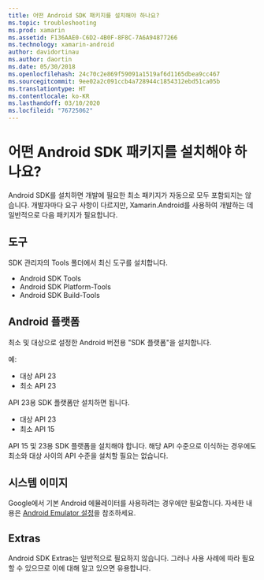 ```yaml
---
title: 어떤 Android SDK 패키지를 설치해야 하나요?
ms.topic: troubleshooting
ms.prod: xamarin
ms.assetid: F136AAE0-C6D2-4B0F-8F8C-7A6A94877266
ms.technology: xamarin-android
author: davidortinau
ms.author: daortin
ms.date: 05/30/2018
ms.openlocfilehash: 24c70c2e869f59091a1519af6d1165dbea9cc467
ms.sourcegitcommit: 9ee02a2c091ccb4a728944c1854312ebd51ca05b
ms.translationtype: HT
ms.contentlocale: ko-KR
ms.lasthandoff: 03/10/2020
ms.locfileid: "76725062"
---
```

# <a name="which-android-sdk-packages-should-i-install"></a>어떤 Android SDK 패키지를 설치해야 하나요?

Android SDK를 설치하면 개발에 필요한 최소 패키지가 자동으로 모두 포함되지는 않습니다. 개발자마다 요구 사항이 다르지만, Xamarin.Android를 사용하여 개발하는 데 일반적으로 다음 패키지가 필요합니다.

## <a name="tools"></a>도구

SDK 관리자의 Tools 폴더에서 최신 도구를 설치합니다.

- Android SDK Tools
- Android SDK Platform-Tools
- Android SDK Build-Tools

## <a name="android-platforms"></a>Android 플랫폼

최소 및 대상으로 설정한 Android 버전용 "SDK 플랫폼"을 설치합니다.

예:

- 대상 API 23
- 최소 API 23

API 23용 SDK 플랫폼만 설치하면 됩니다.

- 대상 API 23
- 최소 API 15

API 15 및 23용 SDK 플랫폼을 설치해야 합니다. 해당 API 수준으로 이식하는 경우에도 최소와 대상 사이의 API 수준을 설치할 필요는 없습니다.

## <a name="system-images"></a>시스템 이미지

Google에서 기본 Android 에뮬레이터를 사용하려는 경우에만 필요합니다. 자세한 내용은 [Android Emulator 설정](~/android/get-started/installation/android-emulator/index.md)을 참조하세요.

## <a name="extras"></a>Extras
Android SDK Extras는 일반적으로 필요하지 않습니다. 그러나 사용 사례에 따라 필요할 수 있으므로 이에 대해 알고 있으면 유용합니다.
